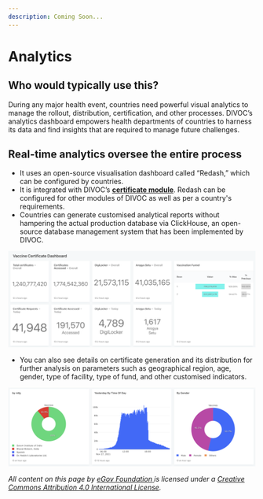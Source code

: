 ```yaml
---
description: Coming Soon...
---
```


# Analytics

## Who would typically use this?

During any major health event, countries need powerful visual analytics to manage the rollout, distribution, certification, and other processes. DIVOC’s analytics dashboard empowers health departments of countries to harness its data and find insights that are required to manage future challenges.

## Real-time analytics oversee the entire process

* It uses an open-source visualisation dashboard called “Redash,” which can be configured by countries.
* It is integrated with DIVOC’s [**certificate module**](issue-and-distribute-certificates/). Redash can be configured for other modules of DIVOC as well as per a country's requirements.
* Countries can generate customised analytical reports without hampering the actual production database via ClickHouse, an open-source database management system that has been implemented by DIVOC.

![](<../.gitbook/assets/Screenshot 2021-11-29 at 9.46.02 AM.png>)

* You can also see details on certificate generation and its distribution for further analysis on parameters such as geographical region, age, gender, type of facility, type of fund, and other customised indicators.

![](<../.gitbook/assets/Screenshot 2021-11-29 at 9.46.36 AM.png>)

_All content on this page by_ [_eGov Foundation_ ](https://egov.org.in)_is licensed under a_ [_Creative Commons Attribution 4.0 International License_](http://creativecommons.org/licenses/by/4.0/)_._

